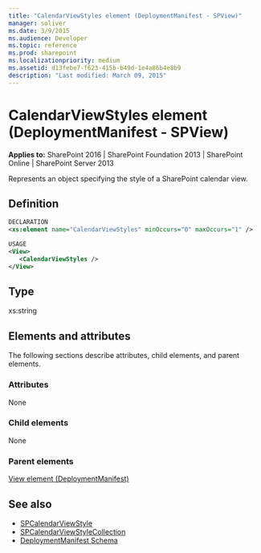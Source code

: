 ```yaml
---
title: "CalendarViewStyles element (DeploymentManifest - SPView)"
manager: soliver
ms.date: 3/9/2015
ms.audience: Developer
ms.topic: reference
ms.prod: sharepoint
ms.localizationpriority: medium
ms.assetid: d13febe7-f623-415b-b49d-1e4a86b4e8b9
description: "Last modified: March 09, 2015"
---
```


# CalendarViewStyles element (DeploymentManifest - SPView)

**Applies to:** SharePoint 2016 | SharePoint Foundation 2013 | SharePoint Online | SharePoint Server 2013 
  
Represents an object specifying the style of a SharePoint calendar view.

## Definition

```XML
DECLARATION
<xs:element name="CalendarViewStyles" minOccurs="0" maxOccurs="1" />

USAGE
<View>
   <CalendarViewStyles />
</View>

```

## Type

xs:string
  
## Elements and attributes

The following sections describe attributes, child elements, and parent elements.

### Attributes

None
   
### Child elements

None
   
### Parent elements

[View element (DeploymentManifest)](view-element-deploymentmanifest.md)
   
## See also

- [SPCalendarViewStyle](https://msdn.microsoft.com/library/Microsoft.SharePoint.SPCalendarViewStyle.aspx) 
- [SPCalendarViewStyleCollection](https://msdn.microsoft.com/library/Microsoft.SharePoint.SPCalendarViewStyleCollection.aspx)
- [DeploymentManifest Schema](deploymentmanifest-schema.md)

